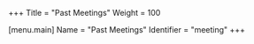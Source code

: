 +++
Title = "Past Meetings"
Weight = 100

[menu.main] 
Name = "Past Meetings"
Identifier = "meeting"
+++